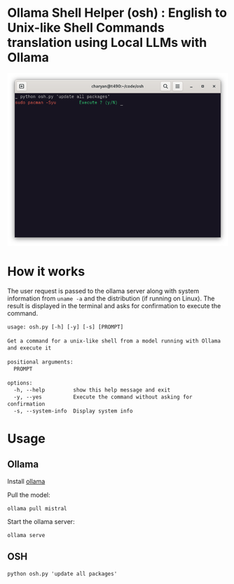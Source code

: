 # Ollama Shell Helper (osh) : English to Unix-like Shell Commands translation using Local LLMs with Ollama

![screenshot](screenshot.png)

# How it works
The user request is passed to the ollama server along with system information from `uname -a` and the distribution (if running on Linux). The result is displayed in the terminal and asks for confirmation to execute the command.

```
usage: osh.py [-h] [-y] [-s] [PROMPT]

Get a command for a unix-like shell from a model running with Ollama and execute it

positional arguments:
  PROMPT

options:
  -h, --help         show this help message and exit
  -y, --yes          Execute the command without asking for confirmation
  -s, --system-info  Display system info
```

# Usage
## Ollama
Install [ollama](https://ollama.ai/)

Pull the model:
```
ollama pull mistral
```

Start the ollama server:
```
ollama serve
```

## OSH
```
python osh.py 'update all packages'

```